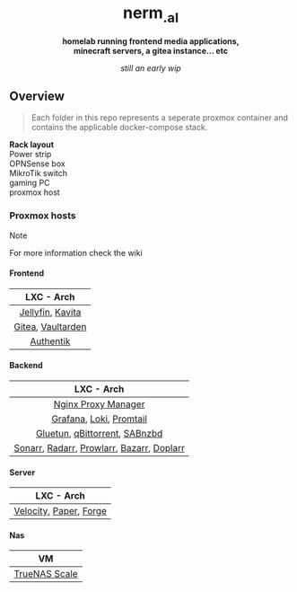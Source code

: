 <h1 align="center">nerm<sub>.al</sub> </h1>
<p align="center"><b>homelab running frontend media applications,<br>minecraft servers, a gitea instance... etc </b></p>
<p align="center"><i>still an early wip</i></p>

## Overview   
> Each folder in this repo represents a seperate proxmox container and contains the applicable docker-compose stack.

**Rack layout** <br>
Power strip <br>
OPNSense box <br>
MikroTik switch <br>
gaming PC <br>
proxmox host <br>

### Proxmox hosts
> [!NOTE]
> For more information check the wiki
#### Frontend
| LXC - Arch|
| :-: |
| [Jellyfin](https://github.com/jellyfin/jellyfin), [Kavita](https://github.com/Kareadita/Kavita) |
| [Gitea](https://github.com/go-gitea/gitea), [Vaultarden](https://github.com/dani-garcia/vaultwarden) | 
| [Authentik](https://github.com/goauthentik/authentik) |

#### Backend
| LXC - Arch|
| :-: |
| [Nginx Proxy Manager](https://github.com/NginxProxyManager/nginx-proxy-manager) |
| [Grafana](https://github.com/grafana/grafana), [Loki](https://github.com/grafana/loki), [Promtail](https://github.com/grafana/promtail) |
| [Gluetun](https://github.com/qdm12/gluetun), [qBittorrent](https://github.com/qbittorrent/qBittorrent), [SABnzbd](https://github.com/sabnzbd/sabnzbd) |
| [Sonarr](https://github.com/Sonarr/Sonarr), [Radarr](https://github.com/Radarr/Radarr), [Prowlarr](https://github.com/Prowlarr/Prowlarr), [Bazarr](https://github.com/morpheus65535/bazarr), [Doplarr](https://github.com/kiranshila/Doplarr) |

#### Server
| LXC - Arch|
| :-: |
| [Velocity](https://github.com/PaperMC/Velocity), [Paper](https://github.com/PaperMC/Paper), [Forge](https://github.com/MinecraftForge/MinecraftForge) |

#### Nas
| VM |
| :-: |
| [TrueNAS Scale](https://github.com/truenas/scale-build) |

